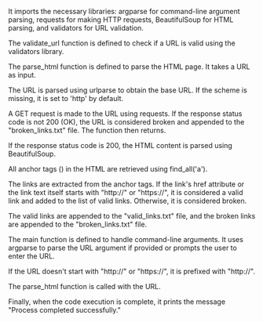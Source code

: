 It imports the necessary libraries: argparse for command-line argument parsing, requests for making HTTP requests, BeautifulSoup for HTML parsing, and validators for URL validation.

The validate_url function is defined to check if a URL is valid using the validators library.

The parse_html function is defined to parse the HTML page. It takes a URL as input.

The URL is parsed using urlparse to obtain the base URL. If the scheme is missing, it is set to 'http' by default.

A GET request is made to the URL using requests. If the response status code is not 200 (OK), the URL is considered broken and appended to the "broken_links.txt" file. The function then returns.

If the response status code is 200, the HTML content is parsed using BeautifulSoup.

All anchor tags (<a>) in the HTML are retrieved using find_all('a').

The links are extracted from the anchor tags. If the link's href attribute or the link text itself starts with "http://" or "https://", it is considered a valid link and added to the list of valid links. Otherwise, it is considered broken.

The valid links are appended to the "valid_links.txt" file, and the broken links are appended to the "broken_links.txt" file.

The main function is defined to handle command-line arguments. It uses argparse to parse the URL argument if provided or prompts the user to enter the URL.

If the URL doesn't start with "http://" or "https://", it is prefixed with "http://".

The parse_html function is called with the URL.

Finally, when the code execution is complete, it prints the message "Process completed successfully."
